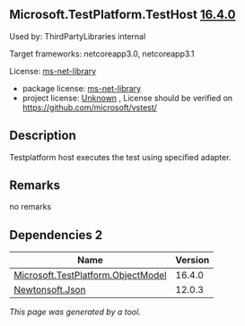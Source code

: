 Microsoft.TestPlatform.TestHost [16.4.0](https://www.nuget.org/packages/Microsoft.TestPlatform.TestHost/16.4.0)
--------------------

Used by: ThirdPartyLibraries internal

Target frameworks: netcoreapp3.0, netcoreapp3.1

License: [ms-net-library](../../../../licenses/ms-net-library) 

- package license: [ms-net-library](http://www.microsoft.com/web/webpi/eula/net_library_eula_enu.htm) 
- project license: [Unknown](https://github.com/microsoft/vstest/) , License should be verified on https://github.com/microsoft/vstest/

Description
-----------
Testplatform host executes the test using specified adapter.

Remarks
-----------
no remarks


Dependencies 2
-----------

|Name|Version|
|----------|:----|
|[Microsoft.TestPlatform.ObjectModel](../../../../packages/nuget.org/microsoft.testplatform.objectmodel/16.4.0)|16.4.0|
|[Newtonsoft.Json](../../../../packages/nuget.org/newtonsoft.json/12.0.3)|12.0.3|

*This page was generated by a tool.*